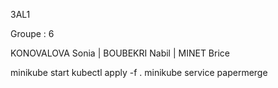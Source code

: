 3AL1

Groupe : 6

KONOVALOVA Sonia | 
BOUBEKRI Nabil | 
MINET Brice



minikube start
kubectl apply -f .
minikube service papermerge
